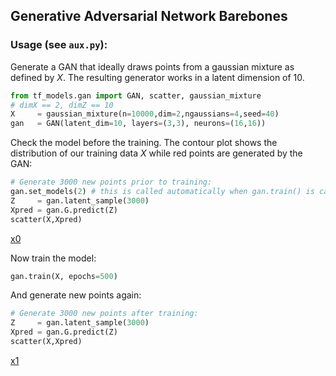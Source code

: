 ## Generative Adversarial Network Barebones

### Usage (see `aux.py`):
Generate a GAN that ideally draws points from a gaussian mixture as defined by _X_.
The resulting generator works in a latent dimension of 10.
``` python
from tf_models.gan import GAN, scatter, gaussian_mixture
# dimX == 2, dimZ == 10
X     = gaussian_mixture(n=10000,dim=2,ngaussians=4,seed=40)
gan   = GAN(latent_dim=10, layers=(3,3), neurons=(16,16))
```

Check the model before the training. The contour plot shows the
distribution of our training data _X_ while red points are
generated by the GAN:
``` python
# Generate 3000 new points prior to training:
gan.set_models(2) # this is called automatically when gan.train() is called, but we set it before training to demonstrate the generator before training
Z     = gan.latent_sample(3000)
Xpred = gan.G.predict(Z)
scatter(X,Xpred)
```
[x0](../doc/gan.X0.png?raw=true)

Now train the model:
``` python
gan.train(X, epochs=500)
```

And generate new points again:
``` python
# Generate 3000 new points after training:
Z     = gan.latent_sample(3000)
Xpred = gan.G.predict(Z)
scatter(X,Xpred)
```
[x1](../doc/gan.Xt.png?raw=true)
